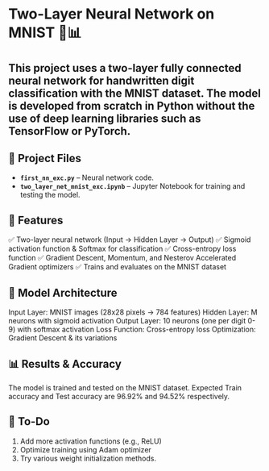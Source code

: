 # Two-Layer Neural Network on MNIST 🧠📊
## This project uses a **two-layer fully connected neural network** for **handwritten digit classification** with the **MNIST dataset**. The model is developed from scratch in Python without the use of deep learning libraries such as TensorFlow or PyTorch.

## 📂 Project Files
- **`first_nn_exc.py`** – Neural network code.
- **`two_layer_net_mnist_exc.ipynb`** – Jupyter Notebook for training and testing the model.

## 📌 Features
✅ Two-layer neural network (Input → Hidden Layer → Output)
✅ Sigmoid activation function & Softmax for classification
✅ Cross-entropy loss function
✅ Gradient Descent, Momentum, and Nesterov Accelerated Gradient optimizers
✅ Trains and evaluates on the MNIST dataset

## 🧠 Model Architecture 
Input Layer: MNIST images (28x28 pixels → 784 features)
Hidden Layer: M neurons with sigmoid activation
Output Layer: 10 neurons (one per digit 0-9) with softmax activation
Loss Function: Cross-entropy loss
Optimization: Gradient Descent & its variations

## 📊 Results & Accuracy
The model is trained and tested on the MNIST dataset. Expected Train accuracy and Test accuracy are 96.92% and 94.52% respectively.

## 📌 To-Do
1. Add more activation functions (e.g., ReLU)
2. Optimize training using Adam optimizer
3. Try various weight initialization methods.
